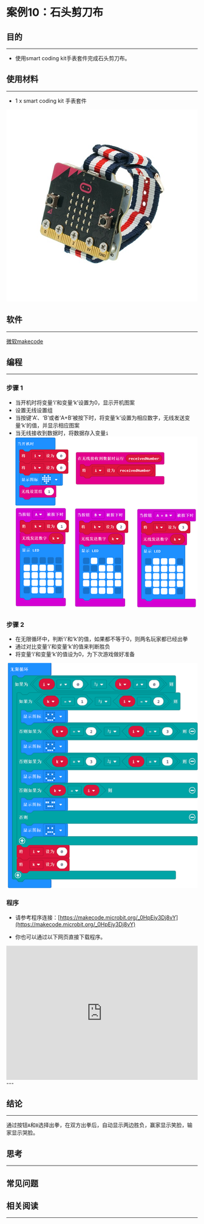 # 案例10：石头剪刀布

## 目的
---
- 使用smart coding kit手表套件完成石头剪刀布。

## 使用材料
---

- 1 x smart coding kit 手表套件

![](./images/smart_coding_kit_case_10_01.png)


## 软件
---
[微软makecode](https://makecode.microbit.org/#)

## 编程
---
### 步骤 1
- 当开机时将变量‘i’和变量‘k’设置为0，显示开机图案
- 设置无线设置组
- 当按键‘A’、‘B’或者‘A+B’被按下时，将变量‘k’设置为相应数字，无线发送变量‘k’的值，并显示相应图案
- 当无线接收到数据时，将数据存入变量`i`
![](./images/smart_coding_kit_case_10_02.png)

### 步骤 2
- 在无限循环中，判断‘i’和‘k’的值，如果都不等于0，则两名玩家都已经出拳
- 通过对比变量‘i’和变量‘k’的值来判断胜负
- 将变量‘i’和变量‘k’的值设为0，为下次游戏做好准备

![](./images/smart_coding_kit_case_10_03.png)




### 程序
- 请参考程序连接：[https://makecode.microbit.org/_0HpEjy3Dj8vY](https://makecode.microbit.org/_0HpEjy3Dj8vY)

- 你也可以通过以下网页直接下载程序。

<div style="position:relative;height:0;padding-bottom:70%;overflow:hidden;"><iframe style="position:absolute;top:0;left:0;width:100%;height:100%;" src="https://makecode.microbit.org/#pub:_0HpEjy3Dj8vY" frameborder="0" sandbox="allow-popups allow-forms allow-scripts allow-same-origin"></iframe></div>  
---


## 结论
---

通过按钮`A`和`B`选择出拳，在双方出拳后，自动显示两边胜负，赢家显示笑脸，输家显示哭脸。





## 思考
---


## 常见问题


## 相关阅读  
---

